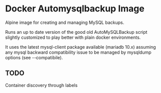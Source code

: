 # Docker Automysqlbackup Image

Alpine image for creating and managing MySQL backups. 

Runs an up to date version of the good old AutoMySQLBackup script slightly customized to play better with plain docker environments.

It uses the latest mysql-client package available (mariadb 10.x) assuming any mysql backward compatibility issue to be managed by mysqldump options (see --compatibile).

## TODO
Container discovery through labels

